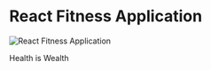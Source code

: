 # React Fitness Application

![React Fitness Application](https://i.ibb.co/Yt9spGc/image.png)

Health is Wealth
